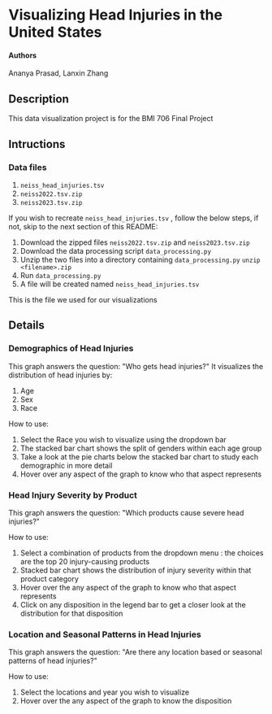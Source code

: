 # Visualizing Head Injuries in the United States

#### Authors
Ananya Prasad, Lanxin Zhang

## Description
This data visualization project is for the BMI 706 Final Project

## Intructions
### Data files
1. `neiss_head_injuries.tsv`
2. `neiss2022.tsv.zip`
3. `neiss2023.tsv.zip`

If you wish to recreate `neiss_head_injuries.tsv` , follow the below steps, if not, skip to the next section of this README:
1. Download the zipped files `neiss2022.tsv.zip` and `neiss2023.tsv.zip`
2. Download the data processing script `data_processing.py`
3. Unzip the two files into a directory containing `data_processing.py`
   `unzip <filename>.zip`
4. Run `data_processing.py`
5. A file will be created named `neiss_head_injuries.tsv`

This is the file we used for our visualizations

## Details

### Demographics of Head Injuries
This graph answers the question: "Who gets head injuries?"
It visualizes the distribution of head injuries by:
1. Age
2. Sex
3. Race

How to use: 
1. Select the Race you wish to visualize using the dropdown bar
2. The stacked bar chart shows the split of genders within each age group
3. Take a look at the pie charts below the stacked bar chart to study each demographic in more detail
4. Hover over any aspect of the graph to know who that aspect represents

### Head Injury Severity by Product
This graph answers the question: "Which products cause severe head injuries?"

How to use:
1. Select a combination of products from the dropdown menu : the choices are the top 20 injury-causing products
2. Stacked bar chart shows the distribution of injury severity within that product category
3. Hover over the any aspect of the graph to know who that aspect represents
4. Click on any disposition in the legend bar to get a closer look at the distribution for that disposition

### Location and Seasonal Patterns in Head Injuries
This graph answers the question: "Are there any location based or seasonal patterns of head injuries?"

How to use:
1. Select the locations and year you wish to visualize
2. Hover over the any aspect of the graph to know the disposition 





